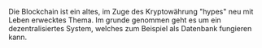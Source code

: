Die Blockchain ist ein altes, im Zuge des Kryptowährung "hypes" neu mit Leben erwecktes Thema.
Im grunde genommen geht es um ein dezentralisiertes System, welches zum Beispiel als Datenbank fungieren kann. 
